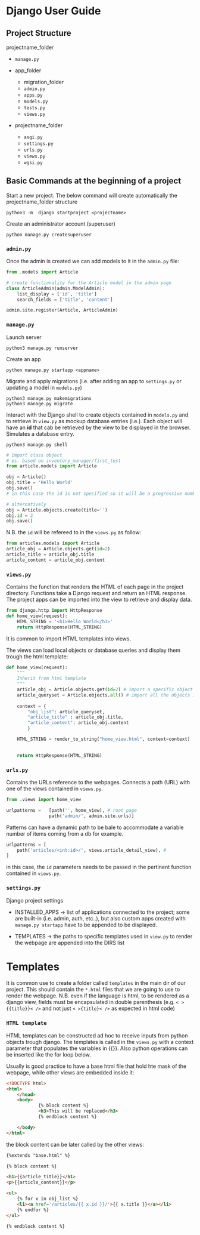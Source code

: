 # Django User Guide

## Project Structure

projectname_folder

* `manage.py`

* app_folder

  * migration_folder
  * `admin.py`
  * `apps.py`
  * `models.py`
  * `tests.py`
  * `views.py`

* projectname_folder

  * `asgi.py`
  * `settings.py`
  * `urls.py`
  * `views.py`
  * `wgsi.py`

## Basic Commands at the beginning of a project

Start a new project. The below command will create automatically the projectname_folder structure

    python3 -m  django startproject <projectname>

Create an administrator account (superuser)

    python manage.py createsuperuser

### `admin.py`

Once the admin is created we can add models to it in the `admin.py` file:

```py
from .models import Article

# create functionality for the Article model in the admin page
class ArticleAdmin(admin.ModelAdmin):
    list_display = ['id', 'title']
    search_fields = ['title', 'content']

admin.site.register(Article, ArticleAdmin)

```

### `manage.py`

Launch server

    python3 manage.py runserver

Create an app

    python manage.py startapp <appname>

Migrate and apply migrations (i.e. after adding an app to `settings.py` or  updating a model in `models.py`)

    python3 manage.py makemigrations
    python3 manage.py migrate

Interact with the Django shell to create objects contained in `models.py` and to retrieve in `view.py` as mockup database entries (i.e.). Each object will have an __id__ that cab be retrieved by the view to be displayed in the browser. Simulates a database entry.

    python3 manage.py shell

```py
# import class object
# es. based on inventory_manager/first_test
from article.models import Article 

obj = Article()
obj.title = 'Hello World'    
obj.save()
# in this case the id is not specified so it will be a progressive number based on the number of object already present

# alternatively
obj = Article.objects.create(title='')
obj.id = 2
obj.save()
```

N.B. the `id` will be refereed to in the `views.py` as follow:

```py
from articles.models import Article
article_obj = Article.objects.get(id=2)
article_title = article_obj.title
article_content = article_obj.content
```

### `views.py`

Contains the function that renders the HTML of each page in the project directory. Functions take a Django request and return an HTML response. The project apps can be imported into the view to retrieve and display data.

```py
from django.http import HttpResponse
def home_view(request):
    HTML_STRING = '<h1>Hello World</h1>'
    return HttpResponse(HTML_STRING)
```

It is common to import HTML templates into views.

The views can load local objects or database queries and display them trough the html template:

```py
def home_view(request):
    """
    Inherit from html template
    """
    article_obj = Article.objects.get(id=2) # import a specific object
    article_queryset = Article.objects.all() # import all the objects in the db
    
    context = {
        "obj_list": article_queryset,
        "article_title" : article_obj.title,
        "article_content": article_obj.content
        }

    HTML_STRING = render_to_string("home_view.html", context=context)
    

    return HttpResponse(HTML_STRING)
```

### `urls.py`

Contains the URLs reference to the webpages. Connects a path (URL) with one of the views contained in `views.py`. 
```py
from .views import home_view

urlpatterns =   [path('', home_view), # root page
                path('admin/', admin.site.urls)]
```

Patterns can have a dynamic path to be bale to accommodate a variable number of items coming from a db for example.

```py
urlpatterns = [
    path('articles/<int:id>/', views.article_detail_view), #
]
```
in this case, the `id` parameters needs to be passed in the pertinent function contained in `views.py`.
### `settings.py`

Django project settings

* INSTALLED_APPS -> list of applications connected to the project; some are built-in (i.e. admin, auth, etc..), but also custom apps created with `manage.py startapp` have to be appended to be displayed.

* TEMPLATES -> the paths to specific templates used in `view.py` to render the webpage are appended into the DIRS list

# Templates

It is common use to create a folder called `templates` in the main dir of our project. This should contain the `*.html` files that we are going to use to render the webpage. N.B. even if the language is html, to be rendered as a django view, fields must be encapsulated in double parenthesis (e.g. `< >{{title}}< />` and not just `< >{title}< />` as expected in html code)

### `HTML template`

HTML templates can be constructed ad hoc to receive inputs from python objects trough django. The templates is called in the `views.py` with a context parameter that populates the variables in {{}}. Also python operations can be inserted like the for loop below.

Usually is good practice to have a base html file that hold hte mask of the webpage, while other views are embedded inside it:

```html
<!DOCTYPE html>
<html>
    </head>
    <body>
            {% block content %}
            <h3>This will be replaced</h3>
            {% endblock content %}

    </body>
</html>
```
the block content can be later called by the other views:


```html
{%extends "base.html" %}

{% block content %}

<h1>{{article_title}}</h1>
<p>{{article_content}}</p>

<ul>
    {% for x in obj_list %}
    <li><a href='/articles/{{ x.id }}/'>{{ x.title }}</a></li>
    {% endfor %}
</ul>

{% endblock content %}

```